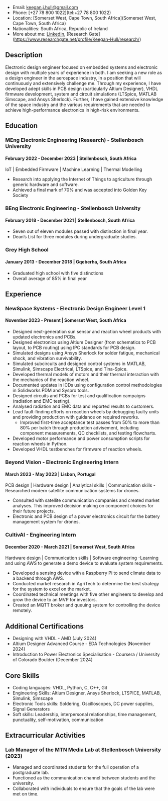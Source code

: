 - Email: <keegan.j.hull@gmail.com>
- Phone: [+27 78 800 1022](tel:+27 78 800 1022)
- Location: [Somerset West, Cape Town, South Africa](Somerset West, Cape Town, South Africa)
- Nationalities: South Africa, Republic of Ireland
- More about me: [LinkedIn](https://www.linkedin.com/in/keeganjhull/), [Research Gate] (https://www.researchgate.net/profile/Keegan-Hull/research/)

## Description

Electronic design engineer focused on embedded systems and electronic design with multiple years of experience in both. I am seeking a
new role as a design engineer in the aerospace industry, in a position that will continuously and extensively challenge me. Through my
experience, I have developed adept skills in PCB design (particularly Altium Designer), VHDL firmware development, system and circuit
simulations (LTSpice, MATLAB Simscape, and Ansys Sherlock). Further, I have gained extensive knowledge of the space industry and the
various requirements that are needed to achieve high-performance electronics in high-risk environments.

## Education
### MEng Electronic Engineering (Research) - Stellenbosch University
#### February 2022 - December 2023 | Stellenbosch, South Africa

IoT | Embedded Firmware | Machine Learning | Thermal Modelling

- Research into applying the Internet of Things to agriculture through generic hardware and software.
- Achieved a final mark of 70% and was accepted into Golden Key Society

### BEng Electronic Engineering - Stellenbosch University
#### February 2018 - December 2021 | Stellenbosch, South Africa
- Seven out of eleven modules passed with distinction in final year.
- Dean’s List for three modules during undergraduate studies.

### Grey High School 
#### January 2013 - December 2018 | Gqeberha, South Africa
- Graduated high school with five distinctions
- Overall average of 85% in final year

## Experience
### NewSpace Systems - Electronic Design Engineer Level 1
#### November 2023 - Present | Somerset West, South Africa
- Designed next-generation sun sensor and reaction wheel products with updated electronics and PCBs.
- Designed electronics using Altium Designer (from schematics to PCB layout, to PCB routing) using IPC standards for PCB design.
- Simulated designs using Ansys Sherlock for solder fatigue, mechanical shock, and vibration survivability.
- Simulated subcircuits and designed control systems in MATLAB, Simulink, Simscape Electrical, LTSpice, and Tina-Spice.
- Developed thermal models of motors and their thermal interaction with the mechanics of the reaction wheel.
- Documented updates in ICDs using configuration control methodologies in Solidworks PDM and Syspro tools.
- Designed circuits and PCBs for test and qualification campaigns (radiation and EMC testing).
- Analysed radiation and EMC data and reported results to customers.
- Lead fault-finding efforts on reaction wheels by debugging faulty units and providing production with guidance on required reworks.
  - Improved first-time acceptance test passes from 50% to more than 80% per batch through production advisement,
including component measurements, QC checklists, and testing flowcharts.
- Developed motor performance and power consumption scripts for reaction wheels in Python.
- Developed VHDL testbenches for firmware of reaction wheels.

### Beyond Vision - Electronic Engineering Intern
#### March 2023 - May 2023 | Lisbon, Portugal
PCB design | Hardware design | Analytical skills | Communication skills
-Researched modern satellite communication systems for drones.
- Consulted with satellite communication companies and created market analyses. This improved decision making on component
choices for their future projects.
- Electronic and PCB design of a power electronics circuit for the battery management system for drones.
### CultivAI - Engineering Intern
#### December 2020 - March 2021 | Somerset West, South Africa
Hardware design | Communication skills | Software engineering
-Learning and using AWS to generate a demo device to evaluate system requirements.
- Developed a sensing device with a Raspberry Pi to send climate data to a backend through AWS.
- Conducted market research in AgriTech to determine the best strategy for the system to excel on the market.
- Coordinated technical meetings with five other engineers to develop and grow the device to an MVP for investors.
- Created an MQTT broker and queuing system for controlling the device remotely.

## Additional Certifications
- Designing with VHDL - AMD (July 2024)
- Altium Designer Advanced Course - EDA Technologies (November 2024)
- Introduction to Power Electronics Specialisation - Coursera / University of Colorado Boulder (December 2024)
  
## Core Skills 

- Coding languages: VHDL, Python, C, C++, Git
- Engineering Skills: Altium Designer, Ansys Sherlock, LTSPICE, MATLAB, Simulink, Simscape
- Electronic Tools skills: Soldering, Oscilloscopes, DC power supplies, Signal Generators
- Soft skills: Leadership, interpersonal relationships, time management, punctuality, self-motivation, communication

## Extracurricular Activities 
### Lab Manager of the MTN Media Lab at Stellenbosch University (2023)
- Managed and coordinated students for the full operation of a postgraduate lab.
- Functioned as the communication channel between students and the university.
- Collaborated with individuals to ensure that the goals of the lab were met on time.













